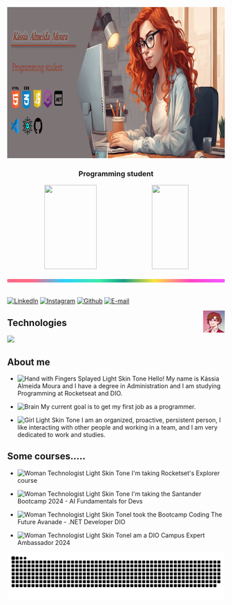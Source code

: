 <div align="center">

  <img height="350em" src="./images/CapaGithub.png"/>
</div>

<h3 align="center">
  Programming student
</h3>

<div align='center'>

<div align="center">  
  
  <img width="49%" height="195px" src="https://github-readme-stats.vercel.app/api?username=Kassia08&show_icons=true&count_private=true&title_color=80F7D4&icon_color=9d00ff&text_color=c9d1d9&bg_color=0d1117&border_color=fff0" /> <img width="41%" height="195px" src="https://github-readme-stats.vercel.app/api/top-langs/?username=Kassia08&layout=compact&title_color=80F7D4&text_color=fff&bg_color=0d1117&border_color=fff0" />
  
</div>

</div>

<img src="./images/lineBar.png" width="100%" height="8px"/>

<div><br />

<p><a href="https://www.linkedin.com/in/kassia-moura-10775aa8/"><img src="https://img.shields.io/badge/-LinkedIn-020114?style=for-the-badge&amp;logo=linkedin&amp;logoColor=e03694&amp;color:#E03694" alt="LinkedIn"></a>
    <a href="https://www.instagram.com/kassia.amour/"><img src="https://img.shields.io/badge/-Instagram-020114?style=for-the-badge&amp;logo=instagram&amp;logoColor=e03694&amp;color:#E03694" alt="Instagram"></a>
    <a href="https://github.com/Kassia08"><img src="https://img.shields.io/badge/-Github-020114?style=for-the-badge&amp;logo=github&amp;logoColor=e03694&amp;color:#E03694" alt="Github"></a>
    <a href="mailto:kassiadesigners@gmail.com"><img src="https://img.shields.io/badge/-email-020114?style=for-the-badge&amp;logo=microsoft-outlook&amp;logoColor=e03694&amp;color:#E03694" alt="E-mail"></a>
</p>


<img align="right" alt="gif" src="./images/download.gif" width="10%" />

## Technologies

<img src="https://skillicons.dev/icons?i=html,css,js,cs,vscode,dotnet,git,github&theme=dark" />

## About me

- <img src="https://raw.githubusercontent.com/Tarikul-Islam-Anik/Animated-Fluent-Emojis/master/Emojis/Hand%20gestures/Hand%20with%20Fingers%20Splayed%20Light%20Skin%20Tone.png" alt="Hand with Fingers Splayed Light Skin Tone" width="25" height="25" /> Hello! My name is Kássia Almeida Moura and I have a degree in Administration and I am studying Programming at Rocketseat and DIO.

- <img src="https://raw.githubusercontent.com/Tarikul-Islam-Anik/Animated-Fluent-Emojis/master/Emojis/Hand%20gestures/Brain.png" alt="Brain" width="25" height="25" /> My current goal is to get my first job as a programmer.<br />

- <img src="https://raw.githubusercontent.com/Tarikul-Islam-Anik/Animated-Fluent-Emojis/master/Emojis/People%20with%20professions/Girl%20Light%20Skin%20Tone.png" alt="Girl Light Skin Tone" width="25" height="25" /> I am an organized, proactive, persistent person, I like interacting with other people and working in a team, and I am very dedicated to work and studies.<br />


## Some courses.....
- <img src="https://raw.githubusercontent.com/Tarikul-Islam-Anik/Animated-Fluent-Emojis/master/Emojis/People%20with%20professions/Woman%20Technologist%20Light%20Skin%20Tone.png" alt="Woman Technologist Light Skin Tone" width="25" height="25" /> I'm taking Rocketset's Explorer course<br />

- <img src="https://raw.githubusercontent.com/Tarikul-Islam-Anik/Animated-Fluent-Emojis/master/Emojis/People%20with%20professions/Woman%20Technologist%20Light%20Skin%20Tone.png" alt="Woman Technologist Light Skin Tone" width="25" height="25" /> I'm taking the Santander Bootcamp 2024 - AI Fundamentals for Devs<br />

- <img src="https://raw.githubusercontent.com/Tarikul-Islam-Anik/Animated-Fluent-Emojis/master/Emojis/People%20with%20professions/Woman%20Technologist%20Light%20Skin%20Tone.png" alt="Woman Technologist Light Skin Tone" width="25" height="25" />I took the Bootcamp Coding The Future Avanade - .NET Developer DIO<br />

- <img src="https://raw.githubusercontent.com/Tarikul-Islam-Anik/Animated-Fluent-Emojis/master/Emojis/People%20with%20professions/Woman%20Technologist%20Light%20Skin%20Tone.png" alt="Woman Technologist Light Skin Tone" width="25" height="25" />I am a DIO Campus Expert Ambassador 2024<br />




<picture>
  <source media="(prefers-color-scheme: dark)" srcset="https://raw.githubusercontent.com/YourUser/Kassia08/output/github-contribution-grid-snake-dark.svg">
  <source media="(prefers-color-scheme: light)" srcset="https://raw.githubusercontent.com/Kassia08/Kassia08/output/github-contribution-grid-snake.svg">
  <img alt="github contribution grid snake animation" src="https://raw.githubusercontent.com/Kassia08/Kassia08/output/github-contribution-grid-snake.svg">
</picture>
